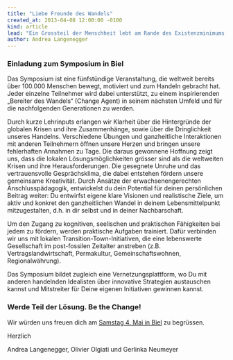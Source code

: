 ```yaml
---
title: "Liebe Freunde des Wandels"
created_at: 2013-04-08 12:00:00 -0100
kind: article
lead: "Ein Grossteil der Menschheit lebt am Rande des Existenzminimums, die Anderen am Rande des Burn-outs und Depression. Die irdischen Ressourcen sind erschöpft oder neigen sich dem Ende zu. Jetzt ist die Zeit, Verantwortung zu übernehmen für eine ökologisch nachhaltige, geistig erfüllende und sozial gerechte menschliche Präsenz."
author: Andrea Langenegger
---
```


### Einladung zum Symposium in Biel
	


Das Symposium ist eine fünfstündige Veranstaltung, die weltweit bereits über 100.000 Menschen bewegt, motiviert und zum Handeln gebracht hat. Jeder einzelne Teilnehmer wird dabei unterstützt, zu einem inspirierenden „Bereiter des Wandels“ (Change Agent) in seinem nächsten Umfeld und für die nachfolgenden Generationen zu werden.

Durch kurze Lehrinputs erlangen wir Klarheit über die Hintergründe der globalen Krisen und ihre Zusammenhänge, sowie über die Dringlichkeit unseres Handelns. Verschiedene Übungen und ganzheitliche Interaktionen mit anderen Teilnehmern öffnen unsere Herzen und bringen unsere fehlerhaften Annahmen zu Tage. Die daraus gewonnene Hoffnung zeigt uns, dass die lokalen Lösungsmöglichkeiten grösser sind als die weltweiten Krisen und ihre Herausforderungen.
Die gesegnete Unruhe und das vertrauensvolle Gesprächsklima, die dabei entstehen fördern unsere gemeinsame Kreativität. Durch Ansätze der erwachsenengerechten Anschlusspädagogik, entwickelst du dein Potential für deinen persönlichen Beitrag weiter: Du entwirfst eigene klare Visionen und realistische Ziele, um aktiv und konkret den ganzheitlichen Wandel in deinem Lebensmittelpunkt mitzugestalten, d.h. in dir selbst und in deiner Nachbarschaft.

Um den Zugang zu kognitiven, seelischen und praktischen Fähigkeiten bei jedem zu fördern, werden praktische Aufgaben trainiert. Dafür verbinden wir uns mit lokalen Transition-Town-Initiativen, die eine lebenswerte Gesellschaft im post-fossilen Zeitalter anstreben (z.B. Vertragslandwirtschaft, Permakultur, Gemeinschaftswohnen, Regionalwährung).

Das Symposium bildet zugleich eine Vernetzungsplattform, wo Du mit anderen handelnden Idealisten über innovative Strategien austauschen kannst und Mitstreiter für Deine eigenen Initiativen gewinnen kannst.

### Werde Teil der Lösung. Be the Change!

Wir würden uns freuen dich am [Samstag 4. Mai in Biel](/events/) zu begrüssen.

Herzlich 

Andrea Langenegger, Olivier Olgiati und Gerlinka Neumeyer

